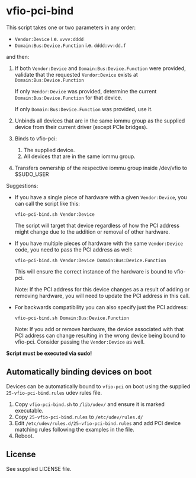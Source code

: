 # vfio-pci-bind

This script takes one or two parameters in any order:

- `Vendor:Device` i.e. `vvvv:dddd`
- `Domain:Bus:Device.Function` i.e. `dddd:vv:dd.f`

and then:

1. If both `Vendor:Device` and `Domain:Bus:Device.Function` were provided, validate that the requested `Vendor:Device` exists at `Domain:Bus:Device.Function`

   If only `Vendor:Device` was provided, determine the current `Domain:Bus:Device.Function` for that device.

   If only `Domain:Bus:Device.Function` was provided, use it.

2. Unbinds all devices that are in the same iommu group as the supplied device from their current driver (except PCIe bridges).

3. Binds to vfio-pci:

   1. The supplied device.
   2. All devices that are in the same iommu group.

4. Transfers ownership of the respective iommu group inside /dev/vfio to \$SUDO_USER

Suggestions:

- If you have a single piece of hardware with a given `Vendor:Device`, you can call the script like this:

  `vfio-pci-bind.sh Vendor:Device`

  The script will target that device regardless of how the PCI address might change due to the addition or removal of other hardware.

- If you have multiple pieces of hardware with the same `Vendor:Device` code, you need to pass the PCI address as well:

  `vfio-pci-bind.sh Vendor:Device Domain:Bus:Device.Function`

  This will ensure the correct instance of the hardware is bound to vfio-pci.

  Note: If the PCI address for this device changes as a result of adding or removing hardware, you will need to update the PCI address in this call.

- For backwards compatibility you can also specify just the PCI address:

  `vfio-pci-bind.sh Domain:Bus:Device.Function`

  Note: If you add or remove hardware, the device associated with that PCI address can change resulting in the wrong device being bound to vfio-pci. Consider passing the `Vendor:Device` as well.

**Script must be executed via sudo!**

## Automatically binding devices on boot

Devices can be automatically bound to `vfio-pci` on boot using the supplied `25-vfio-pci-bind.rules` udev rules file.
1. Copy `vfio-pci-bind.sh` to `/lib/udev/` and ensure it is marked executable.
2. Copy `25-vfio-pci-bind.rules` to `/etc/udev/rules.d/`
3. Edit `/etc/udev/rules.d/25-vfio-pci-bind.rules` and add PCI device matching rules following the examples in the file.
4. Reboot.

## License

See supplied LICENSE file.
